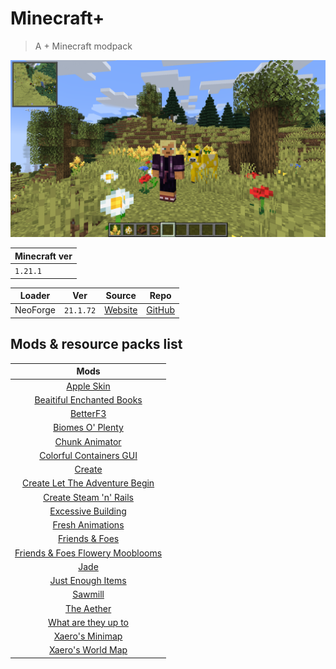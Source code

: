 # Minecraft+
> A + Minecraft modpack

![thumbnail](_/assets/thumbnail.png)

| Minecraft ver |
| ------------- |
| `1.21.1`      |

| Loader   | Ver       | Source                                                       | Repo                                            |
| -------- | --------- | ------------------------------------------------------------ | ----------------------------------------------- |
| NeoForge | `21.1.72` | [Website](https://projects.neoforged.net/neoforged/neoforge) | [GitHub](https://github.com/neoforged/neoforge) |

## Mods & resource packs list

|                                       Mods                                       |
| :------------------------------------------------------------------------------: |
|                        [Apple Skin](docs/Apple%20Skin.md)                        |
|        [Beaitiful Enchanted Books](docs/Beaitiful%20Enchanted%20Books.md)        |
|                           [BetterF3](docs/BetterF3.md)                           |
|                 [Biomes O' Plenty](docs/Biomes%20O'%20Plenty.md)                 |
|                    [Chunk Animator](docs/Chunk%20Animator.md)                    |
|          [Colorful Containers GUI](docs/Colorful%20Containers%20GUI.md)          |
|                             [Create](docs/Create.md)                             |
| [Create Let The Adventure Begin](docs/Create%20Let%20The%20Adventure%20Begin.md) |
|          [Create Steam 'n' Rails](docs/Create%20Steam%20'n'%20Rails.md)          |
|                [Excessive Building](docs/Excessive%20Building.md)                |
|                  [Fresh Animations](docs/Fresh%20Animations.md)                  |
|                   [Friends & Foes](docs/Friends%20&%20Foes.md)                   |
| [Friends & Foes Flowery Mooblooms](Friends%20&%20Foes%20Flowery%20Mooblooms.md)  |
|                               [Jade](docs/Jade.md)                               |
|                [Just Enough Items](docs/Just%20Enough%20Items.md)                |
|                            [Sawmill](docs/Sawmill.md)                            |
|                        [The Aether](docs/The%20Aether.md)                        |
|            [What are they up to](docs/What%20are%20they%20up%20to.md)            |
|                   [Xaero's Minimap](docs/Xaero's%20Minimap.md)                   |
|                [Xaero's World Map](docs/Xaero's%20World%20Map.md)                |

